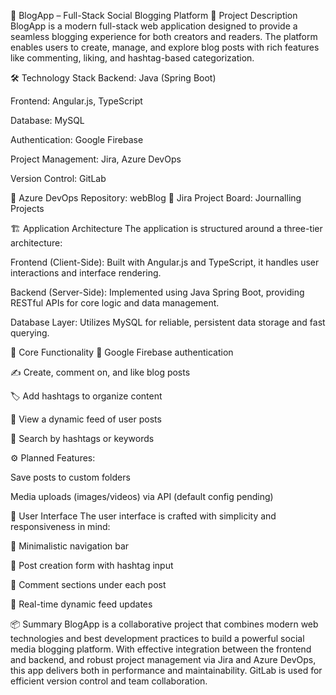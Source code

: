 📘 BlogApp – Full-Stack Social Blogging Platform
📖 Project Description
BlogApp is a modern full-stack web application designed to provide a seamless blogging experience for both creators and readers. The platform enables users to create, manage, and explore blog posts with rich features like commenting, liking, and hashtag-based categorization.

🛠️ Technology Stack
Backend: Java (Spring Boot)

Frontend: Angular.js, TypeScript

Database: MySQL

Authentication: Google Firebase

Project Management: Jira, Azure DevOps

Version Control: GitLab

🔗 Azure DevOps Repository: webBlog
🔗 Jira Project Board: Journalling Projects

🏗️ Application Architecture
The application is structured around a three-tier architecture:

Frontend (Client-Side): Built with Angular.js and TypeScript, it handles user interactions and interface rendering.

Backend (Server-Side): Implemented using Java Spring Boot, providing RESTful APIs for core logic and data management.

Database Layer: Utilizes MySQL for reliable, persistent data storage and fast querying.

🚀 Core Functionality
🔐 Google Firebase authentication

✍️ Create, comment on, and like blog posts

🏷️ Add hashtags to organize content

📰 View a dynamic feed of user posts

🔎 Search by hashtags or keywords

⚙️ Planned Features:

Save posts to custom folders

Media uploads (images/videos) via API (default config pending)

🎨 User Interface
The user interface is crafted with simplicity and responsiveness in mind:

📌 Minimalistic navigation bar

📝 Post creation form with hashtag input

💬 Comment sections under each post

🔄 Real-time dynamic feed updates

📦 Summary
BlogApp is a collaborative project that combines modern web technologies and best development practices to build a powerful social media blogging platform. With effective integration between the frontend and backend, and robust project management via Jira and Azure DevOps, this app delivers both in performance and maintainability. GitLab is used for efficient version control and team collaboration.
